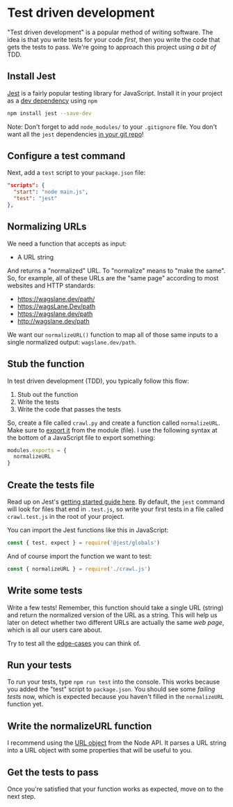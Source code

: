 # Test driven development

"Test driven development" is a popular method of writing software. The idea is that you write tests for your code *first*, then you write the code that gets the tests to pass. We're going to approach this project using *a bit of* TDD.

## Install Jest

[Jest](https://jestjs.io/) is a fairly popular testing library for JavaScript. Install it in your project as a [dev dependency](https://medium.com/@stalonadsl948/dependencies-vs-devdependencies-926e096a3dee) using `npm`

```bash
npm install jest --save-dev
```

Note: Don't forget to add `node_modules/` to your `.gitignore` file. You don't want all the `jest` dependencies [in your git repo](https://sebhastian.com/git-ignore-node_modules/)!

## Configure a test command

Next, add a `test` script to your `package.json` file:

```json
"scripts": {
  "start": "node main.js",
  "test": "jest"
},
```

## Normalizing URLs

We need a function that accepts as input:

* A URL string

And returns a "normalized" URL. To "normalize" means to "make the same". So, for example, all of these URLs are the "same page" according to most websites and HTTP standards:

* https://wagslane.dev/path/
* https://wagsLane.Dev/path
* https://wagslane.dev/path
* http://wagslane.dev/path

We want our `normalizeURL()` function to map all of those same inputs to a single normalized output: `wagslane.dev/path`.

## Stub the function

In test driven development (TDD), you typically follow this flow:

1. Stub out the function
2. Write the tests
3. Write the code that passes the tests

So, create a file called `crawl.py` and create a function called `normalizeURL`. Make sure to [export it](https://www.sitepoint.com/understanding-module-exports-exports-node-js/) from the module (file). I use the following syntax at the bottom of a JavaScript file to export something:

```js
modules.exports = {
  normalizeURL
}
```

## Create the tests file

Read up on Jest's [getting started guide here](https://jestjs.io/docs/getting-started). By default, the `jest` command will look for files that end in `.test.js`, so write your first tests in a file called `crawl.test.js` in the root of your project. 

You can import the Jest functions like this in JavaScript:

```js
const { test, expect } = require('@jest/globals')
```

And of course import the function we want to test:

```js
const { normalizeURL } = require('./crawl.js')
```

## Write some tests

Write a few tests! Remember, this function should take a single URL (string) and return the normalized version of the URL as a string. This will help us later on detect whether two different URLs are actually the same *web page*, which is all our users care about.

Try to test all the [edge-cases](https://en.wikipedia.org/wiki/Edge_case) you can think of.

## Run your tests

To run your tests, type `npm run test` into the console. This works because you added the "test" script to `package.json`. You should see some *failing tests* now, which is expected because you haven't filled in the `normalizeURL` function yet.

## Write the normalizeURL function

I recommend using the [URL object](https://nodejs.org/api/url.html#url-strings-and-url-objects) from the Node API. It parses a URL string into a URL object with some properties that will be useful to you.

## Get the tests to pass

Once you're satisfied that your function works as expected, move on to the next step.

